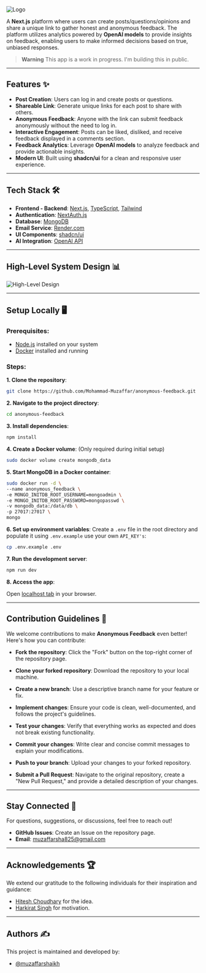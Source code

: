 ![Logo](https://github.com/user-attachments/assets/27a95ea5-c130-4343-b936-99af87077edc)

A **Next.js** platform where users can create posts/questions/opinions and share a unique link to gather honest and anonymous feedback. The platform utilizes analytics powered by **OpenAI models** to provide insights on feedback, enabling users to make informed decisions based on true, unbiased responses.  

> **Warning**
> This app is a work in progress. I'm building this in public. 
---

## Features ✨  
- **Post Creation**: Users can log in and create posts or questions.  
- **Shareable Link**: Generate unique links for each post to share with others.  
- **Anonymous Feedback**: Anyone with the link can submit feedback anonymously without the need to log in.  
- **Interactive Engagement**: Posts can be liked, disliked, and receive feedback displayed in a comments section.  
- **Feedback Analytics**: Leverage **OpenAI models** to analyze feedback and provide actionable insights.  
- **Modern UI**: Built using **shadcn/ui** for a clean and responsive user experience.  

---

## Tech Stack 🛠️  
- **Frontend - Backend**: [Next.js](https://nextjs.org/), [TypeScript](https://www.typescriptlang.org/), [Tailwind](https://tailwindcss.com/)   
- **Authentication**: [NextAuth.js](https://next-auth.js.org/)  
- **Database**: [MongoDB](https://www.mongodb.com/)  
- **Email Service**: [Render.com](https://render.com/)  
- **UI Components**: [shadcn/ui](https://shadcn.dev/)  
- **AI Integration**: [OpenAI API](https://openai.com/api/)  

---

## High-Level System Design 📊  
![High-Level Design](https://github.com/user-attachments/assets/af8d5c63-e1b7-497e-b00f-c1d67245a68e)

---

## Setup Locally 🖥️  

### Prerequisites:  
- [Node.js](https://nodejs.org/) installed on your system  
- [Docker](https://www.docker.com/) installed and running  

### Steps:  
**1. Clone the repository**:  
   ```bash  
   git clone https://github.com/Mohammad-Muzaffar/anonymous-feedback.git  
   ```
**2. Navigate to the project directory**:
   ```bash  
   cd anonymous-feedback  
   ```
**3. Install dependencies**:
   ```bash  
   npm install  
   ```
**4. Create a Docker volume**: (Only required during initial setup)
   ```bash  
   sudo docker volume create mongodb_data  
   ```
**5. Start MongoDB in a Docker container**:
   ```bash  
   sudo docker run -d \  
--name anonymous_feedback \  
-e MONGO_INITDB_ROOT_USERNAME=mongoadmin \  
-e MONGO_INITDB_ROOT_PASSWORD=mongopasswd \  
-v mongodb_data:/data/db \  
-p 27017:27017 \  
mongo  
   ```
**6. Set up environment variables**: 
Create a `.env` file in the root directory and populate it using `.env.example` use your own `API_KEY's`:
   ```bash  
   cp .env.example .env  
   ```
**7. Run the development server**:
   ```bash  
   npm run dev  
   ```
**8. Access the app**:

Open [localhost tab](http://localhost:3000) in your browser.

---

## Contribution Guidelines 🤝  
We welcome contributions to make **Anonymous Feedback** even better! Here's how you can contribute:  

- **Fork the repository**: Click the "Fork" button on the top-right corner of the repository page.  

- **Clone your forked repository**: Download the repository to your local machine.  

- **Create a new branch**: Use a descriptive branch name for your feature or fix.  

- **Implement changes**: Ensure your code is clean, well-documented, and follows the project's guidelines.  

- **Test your changes**: Verify that everything works as expected and does not break existing functionality.  

- **Commit your changes**: Write clear and concise commit messages to explain your modifications.  

- **Push to your branch**: Upload your changes to your forked repository.  

- **Submit a Pull Request**: Navigate to the original repository, create a "New Pull Request," and provide a detailed description of your changes.  

---

## Stay Connected 💬  
For questions, suggestions, or discussions, feel free to reach out!  
- **GitHub Issues**: Create an Issue on the repository page.  
- **Email**: muzaffarsha825@gmail.com  

---

## Acknowledgements 🏆  
We extend our gratitude to the following individuals for their inspiration and guidance:  
- [Hitesh Choudhary](https://github.com/hiteshchoudhary)  for the idea.
- [Harkirat Singh](https://github.com/hkirat) for motivation.  

---

## Authors ✍️  
This project is maintained and developed by:  
- [@muzaffarshaikh](https://github.com/Mohammad-Muzaffar)  
